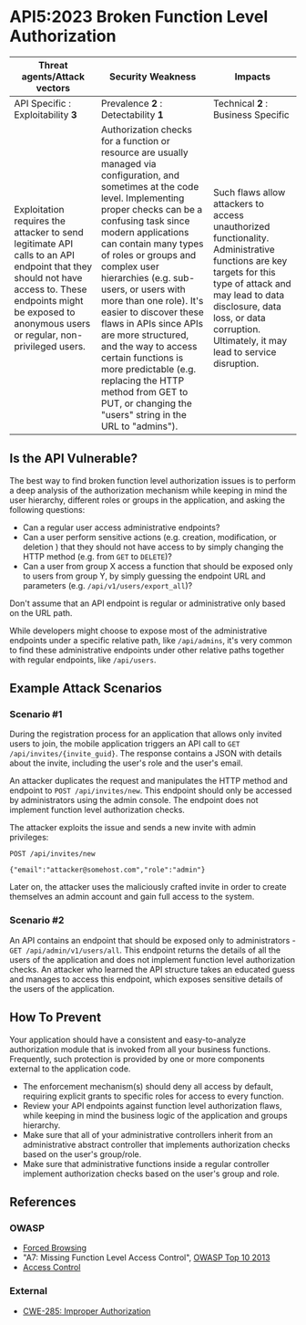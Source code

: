 API5:2023 Broken Function Level Authorization
=============================================

| Threat agents/Attack vectors | Security Weakness | Impacts |
| - | - | - |
| API Specific : Exploitability **3** | Prevalence **2** : Detectability **1** | Technical **2** : Business Specific |
| Exploitation requires the attacker to send legitimate API calls to an API endpoint that they should not have access to. These endpoints might be exposed to anonymous users or regular, non-privileged users. | Authorization checks for a function or resource are usually managed via configuration, and sometimes at the code level. Implementing proper checks can be a confusing task since modern applications can contain many types of roles or groups and complex user hierarchies (e.g.  sub-users, or users with more than one role). It's easier to discover these flaws in APIs since APIs are more structured, and the way to access certain functions is more predictable (e.g. replacing the HTTP method from GET to PUT, or changing the "users" string in the URL to "admins"). | Such flaws allow attackers to access unauthorized functionality. Administrative functions are key targets for this type of attack and may lead to data disclosure, data loss, or data corruption. Ultimately, it may lead to service disruption. |

## Is the API Vulnerable?

The best way to find broken function level authorization issues is to perform
a deep analysis of the authorization mechanism while keeping in mind the user
hierarchy, different roles or groups in the application, and asking the
following questions:

* Can a regular user access administrative endpoints?
* Can a user perform sensitive actions (e.g. creation, modification, or
  deletion ) that they should not have access to by simply changing the HTTP
  method (e.g. from `GET` to `DELETE`)?
* Can a user from group X access a function that should be exposed only to
  users from group Y, by simply guessing the endpoint URL and parameters
  (e.g. `/api/v1/users/export_all`)?

Don't assume that an API endpoint is regular or administrative only based on
the URL path.

While developers might choose to expose most of the administrative endpoints
under a specific relative path, like `/api/admins`, it's very common to find these
administrative endpoints under other relative paths together with regular
endpoints, like `/api/users`.

## Example Attack Scenarios

### Scenario #1

During the registration process for an application that allows only invited
users to join, the mobile application triggers an API call to
`GET /api/invites/{invite_guid}`. The response contains a JSON with details
about the invite, including the user's role and the user's email.

An attacker duplicates the request and manipulates the HTTP method and endpoint
to `POST /api/invites/new`. This endpoint should only be accessed by
administrators using the admin console. The endpoint does not implement
function level authorization checks.

The attacker exploits the issue and sends a new invite with admin privileges:

```
POST /api/invites/new

{"email":"attacker@somehost.com","role":"admin"}
```

Later on, the attacker uses the maliciously crafted invite in order to create
themselves an admin account and gain full access to the system.

### Scenario #2

An API contains an endpoint that should be exposed only to administrators -
`GET /api/admin/v1/users/all`. This endpoint returns the details of all the
users of the application and does not implement function level authorization
checks. An attacker who learned the API structure takes an educated guess and
manages to access this endpoint, which exposes sensitive details of the users
of the application.

## How To Prevent

Your application should have a consistent and easy-to-analyze authorization
module that is invoked from all your business functions. Frequently, such
protection is provided by one or more components external to the application
code.


* The enforcement mechanism(s) should deny all access by default, requiring
  explicit grants to specific roles for access to every function.
* Review your API endpoints against function level authorization flaws, while
  keeping in mind the business logic of the application and groups hierarchy.
* Make sure that all of your administrative controllers inherit from an
  administrative abstract controller that implements authorization checks
  based on the user's group/role.
* Make sure that administrative functions inside a regular controller implement
  authorization checks based on the user's group and role.

## References

### OWASP

* [Forced Browsing][1]
* "A7: Missing Function Level Access Control", [OWASP Top 10 2013][2]
* [Access Control][3]

### External

* [CWE-285: Improper Authorization][4]

[1]: https://owasp.org/www-community/attacks/Forced_browsing
[2]: https://github.com/OWASP/Top10/raw/master/2013/OWASP%20Top%2010%20-%202013.pdf
[3]: https://owasp.org/www-community/Access_Control
[4]: https://cwe.mitre.org/data/definitions/285.html
